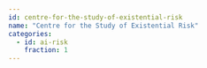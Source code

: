 ```yaml
---
id: centre-for-the-study-of-existential-risk
name: "Centre for the Study of Existential Risk"
categories:
  - id: ai-risk
    fraction: 1
--- 
```

